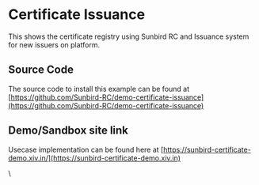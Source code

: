 # Certificate Issuance

This shows the certificate registry using Sunbird RC and Issuance system for new issuers on platform.

## Source Code

The source code to install this example can be found at [https://github.com/Sunbird-RC/demo-certificate-issuance](https://github.com/Sunbird-RC/demo-certificate-issuance)

## Demo/Sandbox site link

Usecase implementation can be found here at [https://sunbird-certificate-demo.xiv.in/](https://sunbird-certificate-demo.xiv.in)

\
